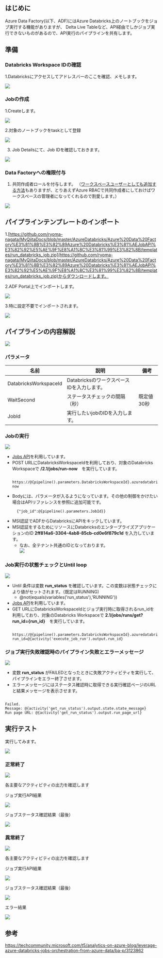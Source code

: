 ## はじめに

Azure Data Factory(以下、ADF)にはAzure Databricks上のノートブックをジョブ実行する機能がありますが、
Delta Live Tableなど、API経由でしかジョブ実行できないものがあるので、API実行のパイプラインを共有します。

## 準備

### Databricks Workspace IDの確認

1.Databricksにアクセスしてアドレスバーのここを確認、メモします。

![](.image/2022-09-22-16-16-09.png)

### Jobの作成 

1.Createします。

![](.image/2022-09-22-16-12-00.png)

2.対象のノートブックをtaskとして登録

![](.image/2022-09-22-16-13-45.png)

3. Job Detailsにて、Job IDを確認しておきます。

![](.image/2022-09-22-16-14-32.png)

### Data Factoryへの権限付与

1. 共同作成者ロールを付与します。 （[ワークスペースユーザーとしても追加する方法](https://learn.microsoft.com/ja-jp/azure/databricks/dev-tools/service-principals)もありますが、とりあえずAzure RBACで共同作成者にしておけばワークスペースの管理者になってくれるので割愛します。）
   

![](.image/2022-09-22-16-18-42.png)

## パイプラインテンプレートのインポート

1.[https://github.com/ryoma-nagata/MyQiitaDocs/blob/master/AzureDatabricks/Azure%20Data%20Factory%E3%81%8B%E3%82%89Azure%20Databricks%E3%81%AEJobAPI%E3%82%92%E5%AE%9F%E8%A1%8C%E3%81%99%E3%82%8B/templates/run_databricks_job.zip](https://github.com/ryoma-nagata/MyQiitaDocs/blob/master/AzureDatabricks/Azure%20Data%20Factory%E3%81%8B%E3%82%89Azure%20Databricks%E3%81%AEJobAPI%E3%82%92%E5%AE%9F%E8%A1%8C%E3%81%99%E3%82%8B/templates/run_databricks_job.zip)からダウンロードします。

2.ADF Portal上でインポートします。

![](.image/2022-09-22-16-22-00.png)

3.特に設定不要でインポートされます。

![](.image/2022-09-22-16-22-39.png)


## パイプラインの内容解説

![](.image/2022-09-22-16-08-10.png)

### パラメータ


|名前  |説明  |備考  |
|---------|---------|---------|
|DatabricksWorkspaceId     | DatabricksのワークスペースIDを入力します。        |         |
|WaitSecond     | ステータスチェックの間隔（秒）        | 既定値30秒        |
|JobId     | 実行したいjobのIDを入力します。        |         |

### Jobの実行

![](.image/2022-09-22-16-25-45.png)

- [Jobs API](https://learn.microsoft.com/en-us/azure/databricks/dev-tools/api/2.0/jobs)を利用しています。
- POST URLにDatabricksWorkspaceIdを利用しており、対象のDatabricks Workspaceで **/2.1/jobs/run-now**　を実行しています。
  ``` expression:expression
   https://@{pipeline().parameters.DatabricksWorkspaceId}.azuredatabricks.net/api/2.1/jobs/run-now
  ```
- Bodyには、パラメータが入るようになっています。その他の制御をかけたい場合はAPIリファレンスを参照に追加可能です。
  ```exporession:expression
    {"job_id":@{pipeline().parameters.JobId}}
  ```
- MSI認証でADFからDatabricksにAPIをキックしています。
- MSI認証をするためにリソースにDatabricksのエンタープライズアプリケーションのID **2ff814a6-3304-4ab8-85cb-cd0e6f879c1d** を入力しています。
  - なお、全テナント共通のIDとなっております。  
  ![](.image/2022-09-22-16-29-44.png)

### Job実行の状態チェックとUntil loop

![](.image/2022-09-22-17-17-28.png)

- Until 条件は変数 **run_status** を確認しています。この変数は状態チェックにより値がセットされます。（既定はRUNNING)
  - @not(equals(variables('run_status'),'RUNNING'))
- [Jobs API](https://learn.microsoft.com/en-us/azure/databricks/dev-tools/api/2.0/jobs)を利用しています。
- GET URLにDatabricksWorkspaceIdとジョブ実行時に取得されるrun_idを利用しており、対象のDatabricks Workspaceで **2.1/jobs/runs/get?run_id={run_id}**　を実行しています。
  ``` expression:expression
   https://@{pipeline().parameters.DatabricksWorkspaceId}.azuredatabricks.net/api/2.1/jobs/runs/get?run_id=@{activity('execute_job_run').output.run_id}
  ```


### ジョブ実行失敗確認時のパイプライン失敗とエラーメッセージ

![](.image/2022-09-22-17-17-41.png)

- 変数 **run_status** がFAILEDとなったときに失敗アクティビティを実行して、パイプラインをエラー終了させます。
- エラーメッセージにはステータス確認時に取得できる実行確認ページのURLと結果メッセージを表示させます。  
``` expression:expression

Failed. 
Message: @{activity('get_run_status').output.state.state_message}
Run page URL: @{activity('get_run_status').output.run_page_url}

```

## 実行テスト

実行してみます。

![](.image/2022-09-22-17-20-38.png)

### 正常終了

![](.image/2022-09-22-17-30-21.png)


各主要なアクティビティの出力を確認します

ジョブ実行API結果

![](.image/2022-09-22-17-30-48.png)

ジョブステータス確認結果（最後）


![](.image/2022-09-22-17-43-58.png)

### 異常終了

![](.image/2022-09-22-17-42-39.png)

各主要なアクティビティの出力を確認します

ジョブ実行API結果

![](.image/2022-09-22-17-32-48.png)

ジョブステータス確認結果（最後）

![](.image/2022-09-22-17-43-25.png)

エラー結果

![](.image/2022-09-22-17-44-19.png)


## 参考

https://techcommunity.microsoft.com/t5/analytics-on-azure-blog/leverage-azure-databricks-jobs-orchestration-from-azure-data/ba-p/3123862